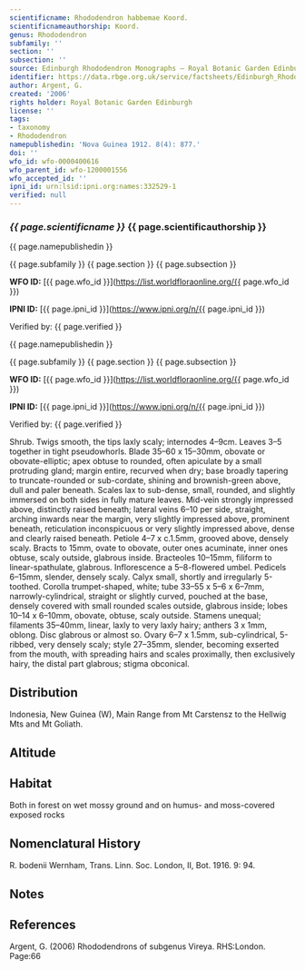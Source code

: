 ```yaml
---
scientificname: Rhododendron habbemae Koord.
scientificnameauthorship: Koord.
genus: Rhododendron
subfamily: ''
section: ''
subsection: ''
source: Edinburgh Rhododendron Monographs – Royal Botanic Garden Edinburgh
identifier: https://data.rbge.org.uk/service/factsheets/Edinburgh_Rhododendron_Monographs.xhtml
author: Argent, G.
created: '2006'
rights holder: Royal Botanic Garden Edinburgh
license: ''
tags:
- taxonomy
- Rhododendron
namepublishedin: 'Nova Guinea 1912. 8(4): 877.'
doi: ''
wfo_id: wfo-0000400616
wfo_parent_id: wfo-1200001556
wfo_accepted_id: ''
ipni_id: urn:lsid:ipni.org:names:332529-1
verified: null
---
```

### _{{ page.scientificname }}_ {{ page.scientificauthorship }}
 {{ page.namepublishedin }}

{{ page.subfamily }} {{ page.section }} {{ page.subsection }}

**WFO ID:** [{{ page.wfo_id }}](https://list.worldfloraonline.org/{{ page.wfo_id }})

**IPNI ID:** [{{ page.ipni_id }}](https://www.ipni.org/n/{{ page.ipni_id }})

Verified by: {{ page.verified }}

 {{ page.namepublishedin }}

{{ page.subfamily }} {{ page.section }} {{ page.subsection }}

**WFO ID:** [{{ page.wfo_id }}](https://list.worldfloraonline.org/{{ page.wfo_id }})

**IPNI ID:** [{{ page.ipni_id }}](https://www.ipni.org/n/{{ page.ipni_id }})

Verified by: {{ page.verified }}



Shrub. Twigs smooth, the tips laxly scaly; internodes 4–9cm. Leaves 3–5 together in tight pseudowhorls. Blade 35–60 x 15–30mm, obovate or obovate-elliptic; apex obtuse to rounded, often apiculate by a small protruding gland; margin entire, recurved when dry; base broadly tapering to truncate-rounded or sub-cordate, shining and brownish-green above, dull and paler beneath. Scales lax to sub-dense, small, rounded, and slightly immersed on both sides in fully mature leaves. Mid-vein strongly impressed above, distinctly raised beneath; lateral veins 6–10 per side, straight, arching inwards near the margin, very slightly impressed above, prominent beneath, reticulation inconspicuous or very slightly impressed above, dense and clearly raised beneath. Petiole 4–7 x c.1.5mm, grooved above, densely scaly. Bracts to 15mm, ovate to obovate, outer ones acuminate, inner ones obtuse, scaly outside, glabrous inside. Bracteoles 10–15mm, filiform to linear-spathulate, glabrous. Inflorescence a 5–8-flowered umbel. Pedicels 6–15mm, slender, densely scaly. Calyx small, shortly and irregularly 5-toothed. Corolla trumpet-shaped, white; tube 33–55 x 5–6 x 6–7mm, narrowly-cylindrical, straight or slightly curved, pouched at the base, densely covered with small rounded scales outside, glabrous inside; lobes 10–14 x 6–10mm, obovate, obtuse, scaly outside. Stamens unequal; filaments 35–40mm, linear, laxly to very laxly hairy; anthers 3 x 1mm, oblong. Disc glabrous or almost so. Ovary 6–7 x 1.5mm, sub-cylindrical, 5-ribbed, very densely scaly; style 27–35mm, slender, becoming exserted from the mouth, with spreading hairs and scales proximally, then exclusively hairy, the distal part glabrous; stigma obconical.

## Distribution
Indonesia, New Guinea (W), Main Range from Mt Carstensz to the Hellwig Mts and Mt Goliath.

## Altitude


## Habitat
Both in forest on wet mossy ground and on humus- and moss-covered exposed rocks

## Nomenclatural History
R. bodenii Wernham, Trans. Linn. Soc. London, II, Bot. 1916. 9: 94.
                       
## Notes


## References

Argent, G. (2006) Rhododendrons of subgenus Vireya. RHS:London. Page:66
